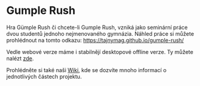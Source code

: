 # Gumple Rush
Hra Gümple Rush či chcete-li Gumple Rush, vzniká jako seminární práce dvou studentů jednoho nejmenovaného gymnázia. Náhled práce si můžete prohlédnout na tomto odkazu: https://tajnymag.github.io/gumple-rush/

Vedle webové verze máme i stabilnějí desktopové offline verze. Ty můžete nalézt [zde](https://github.com/Tajnymag/gumple-rush/releases).

Prohlédněte si také naši [Wiki](https://github.com/Tajnymag/gumple-rush/wiki), kde se dozvíte mnoho informací o jednotlivých částech projektu.
